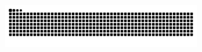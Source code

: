 


###

<img src="https://raw.githubusercontent.com/aizenstack/aizenstack/output/snake.svg" alt="Snake animation" />

###

